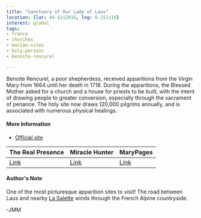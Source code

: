 ```yaml
---
title: "Sanctuary of Our Lady of Laus"
location: {lat: 44.5212016, lng: 6.152116}
interest: global
tags:
- france
- churches
- marian-sites
- holy-persons
- benoite-rencurel

---
```



Benoite Rencurel, a poor shepherdess, received apparitions from the Virgin Mary from 1664 until her death in 1718.  During the apparitions, the Blessed Mother asked for a church and a house for priests to be built, with the intent of drawing people to greater conversion, especially through the sacrament of penance.  The holy site now draws 120,000 pilgrims annually, and is associated with numerous physical healings.

#### More Information

* [Official site](https://www.sanctuaire-notredamedulaus.com/)


| The Real Presence | Miracle Hunter | MaryPages |
| --- | --- | --- |
| [Link](http://www.therealpresence.org/eucharst/misc/BVM/69_LAUS_140x96.pdf) | [Link](https://www.miraclehunter.com/marian_apparitions/approved_apparitions/laus/index.html) | [Link](https://www.marypages.com/laus-(france)-en.html) |




#### Author's Note

One of the most picturesque apparition sites to visit!  The road between Laus and nearby [La Salette](/places/fr-sanctuary-of-our-lady-of-la-salette) winds through the French Alpine countryside.

-JMM




